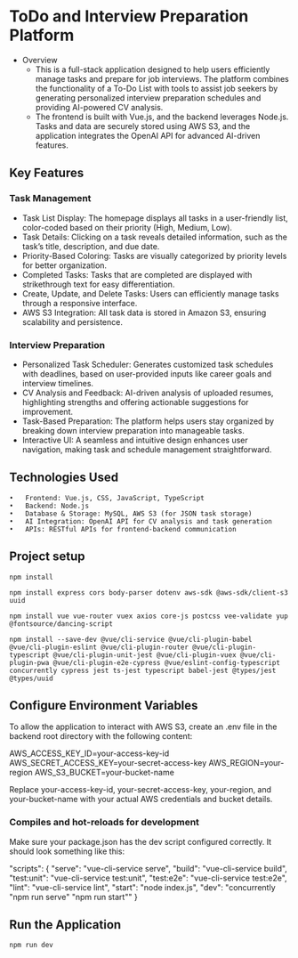 # ToDo and Interview Preparation Platform

- Overview
  - This is a full-stack application designed to help users efficiently manage tasks and prepare for job interviews. The platform combines the functionality of a To-Do List with tools to assist job seekers by generating personalized interview preparation schedules and providing AI-powered CV analysis.
  - The frontend is built with Vue.js, and the backend leverages Node.js. Tasks and data are securely stored using AWS S3, and the application integrates the OpenAI API for advanced AI-driven features.
    
## Key Features

### Task Management
  - Task List Display: The homepage displays all tasks in a user-friendly list, color-coded based on their priority (High, Medium, Low).
  - Task Details: Clicking on a task reveals detailed information, such as the task’s title, description, and due date.
  - Priority-Based Coloring: Tasks are visually categorized by priority levels for better organization.
  - Completed Tasks: Tasks that are completed are displayed with strikethrough text for easy differentiation.
  - Create, Update, and Delete Tasks: Users can efficiently manage tasks through a responsive interface.
  - AWS S3 Integration: All task data is stored in Amazon S3, ensuring scalability and persistence.

### Interview Preparation
  - Personalized Task Scheduler: Generates customized task schedules with deadlines, based on user-provided inputs like career goals and interview timelines.
  - CV Analysis and Feedback: AI-driven analysis of uploaded resumes, highlighting strengths and offering actionable suggestions for improvement.
  - Task-Based Preparation: The platform helps users stay organized by breaking down interview preparation into manageable tasks.
  - Interactive UI: A seamless and intuitive design enhances user navigation, making task and schedule management straightforward.
    
## Technologies Used

	•	Frontend: Vue.js, CSS, JavaScript, TypeScript
	•	Backend: Node.js
	•	Database & Storage: MySQL, AWS S3 (for JSON task storage)
	•	AI Integration: OpenAI API for CV analysis and task generation
	•	APIs: RESTful APIs for frontend-backend communication
## Project setup
```
npm install

npm install express cors body-parser dotenv aws-sdk @aws-sdk/client-s3 uuid

npm install vue vue-router vuex axios core-js postcss vee-validate yup @fontsource/dancing-script

npm install --save-dev @vue/cli-service @vue/cli-plugin-babel @vue/cli-plugin-eslint @vue/cli-plugin-router @vue/cli-plugin-typescript @vue/cli-plugin-unit-jest @vue/cli-plugin-vuex @vue/cli-plugin-pwa @vue/cli-plugin-e2e-cypress @vue/eslint-config-typescript concurrently cypress jest ts-jest typescript babel-jest @types/jest @types/uuid
```

## Configure Environment Variables

To allow the application to interact with AWS S3, create an .env file in the backend root directory with the following content:

AWS_ACCESS_KEY_ID=your-access-key-id
AWS_SECRET_ACCESS_KEY=your-secret-access-key
AWS_REGION=your-region
AWS_S3_BUCKET=your-bucket-name

Replace your-access-key-id, your-secret-access-key, your-region, and your-bucket-name with your actual AWS credentials and bucket details.


### Compiles and hot-reloads for development
Make sure your package.json has the dev script configured correctly. It should look something like this:

"scripts": {
  "serve": "vue-cli-service serve",
  "build": "vue-cli-service build",
  "test:unit": "vue-cli-service test:unit",
  "test:e2e": "vue-cli-service test:e2e",
  "lint": "vue-cli-service lint",
  "start": "node index.js", 
  "dev": "concurrently \"npm run serve\" \"npm run start\"" 
}

## Run the Application

```
npm run dev
```


